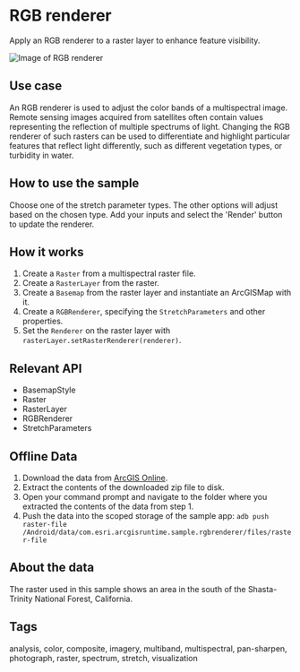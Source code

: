 # RGB renderer

Apply an RGB renderer to a raster layer to enhance feature visibility.

![Image of RGB renderer](rgb-renderer.png)

## Use case

An RGB renderer is used to adjust the color bands of a multispectral image. Remote sensing images acquired from satellites often contain values representing the reflection of multiple spectrums of light. Changing the RGB renderer of such rasters can be used to differentiate and highlight particular features that reflect light differently, such as different vegetation types, or turbidity in water.

## How to use the sample

Choose one of the stretch parameter types. The other options will adjust based on the chosen type. Add your inputs and select the 'Render' button to update the renderer.

## How it works

1. Create a `Raster` from a multispectral raster file.
2. Create a `RasterLayer` from the raster.
3. Create a `Basemap` from the raster layer and instantiate an ArcGISMap with it.
4. Create a `RGBRenderer`, specifying the `StretchParameters` and other properties.
5. Set the `Renderer` on the raster layer with `rasterLayer.setRasterRenderer(renderer)`.

## Relevant API

* BasemapStyle
* Raster
* RasterLayer
* RGBRenderer
* StretchParameters

## Offline Data

1. Download the data from [ArcGIS Online](https://arcgisruntime.maps.arcgis.com/home/item.html?id=7c4c679ab06a4df19dc497f577f111bd).
2. Extract the contents of the downloaded zip file to disk.
3. Open your command prompt and navigate to the folder where you extracted the contents of the data from step 1.
4. Push the data into the scoped storage of the sample app:
`adb push raster-file /Android/data/com.esri.arcgisruntime.sample.rgbrenderer/files/raster-file`
	
## About the data

The raster used in this sample shows an area in the south of the Shasta-Trinity National Forest, California.

## Tags

analysis, color, composite, imagery, multiband, multispectral, pan-sharpen, photograph, raster, spectrum, stretch, visualization
